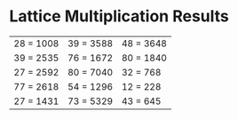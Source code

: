 # Lattice Multiplication Results

|   |   |   |
|---|---|---|
| 28 = 1008 | 39 = 3588 | 48 = 3648 |
| 39 = 2535 | 76 = 1672 | 80 = 1840 |
| 27 = 2592 | 80 = 7040 | 32 = 768 |
| 77 = 2618 | 54 = 1296 | 12 = 228 |
| 27 = 1431 | 73 = 5329 | 43 = 645 |
